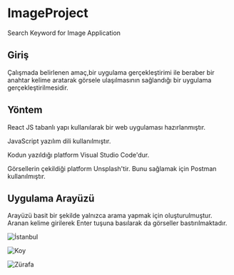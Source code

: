 # ImageProject
Search Keyword for Image Application

## Giriş
Çalışmada belirlenen amaç,bir uygulama gerçekleştirimi ile beraber bir anahtar kelime aratarak görsele ulaşılmasının sağlandığı bir uygulama gerçekleştirilmesidir.

## Yöntem
React JS tabanlı yapı kullanılarak bir web uygulaması hazırlanmıştır.

JavaScript yazılım dili kullanılmıştır.

Kodun yazıldığı platform Visual Studio Code'dur.

Görsellerin çekildiği platform Unsplash'tir. Bunu sağlamak için Postman kullanılmıştır.

## Uygulama Arayüzü

Arayüzü basit bir şekilde yalnızca arama yapmak için oluşturulmuştur. Aranan kelime girilerek Enter tuşuna basılarak da görseller bastırılmaktadır.

![İstanbul](https://user-images.githubusercontent.com/73740709/183234936-b0d8c183-921f-4589-9ef4-f089d28b85c1.png)

![Koy](https://user-images.githubusercontent.com/73740709/183234943-fde3957e-3f35-4066-b5c4-0e67599fdaa6.png)

![Zürafa](https://user-images.githubusercontent.com/73740709/183234944-efa91424-648b-4726-b5b5-b85c80818d19.png)
